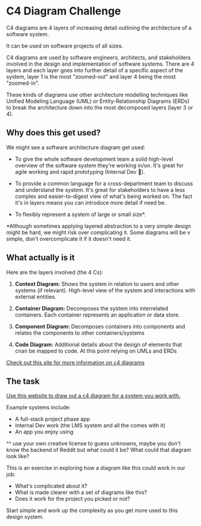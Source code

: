 # C4 Diagram Challenge

C4 diagrams are 4 layers of increasing detail outlining the architecture of a software system.

It can be used on software projects of all sizes.

C4 diagrams are used by software engineers, architects, and stakeholders involved in the design and implementation of software systems. There are 4 layers and each layer goes into further detail of a specific aspect of the system, layer 1 is the most "zoomed-out" and layer 4 being the most "zoomed-in".

These kinds of diagrams use other architecture modelling techniques like Unified Modeling Language (UML) or Entity-Relationship Diagrams (ERDs) to break the architecture down into the most decomposed layers (layer 3 or 4).

## Why does this get used?

We might see a software architecture diagram get used:

- To give the whole software development team a solid high-level overview of the software system they're working in/on. It's great for agile working and rapid prototyping (Internal Dev 👀).

- To provide a common language for a cross-department team to discuss and understand the system. It's great for stakeholders to have a less complex and easier-to-digest view of what's being worked on. The fact it's in layers means you can introduce more detail if need be.

- To flexibly represent a system of large or small size\*.

\*Although sometimes applying layered abstraction to a very simple design might be hard, we might risk over complicating it. Some diagrams will be v simple, don't overcomplicate it if it doesn't need it.

## What actually is it

Here are the layers involved (the 4 Cs):

1. **Context Diagram:**
   Shows the system in relation to users and other systems (if relevant). High-level view of the system and interactions with external entities.

2. **Container Diagram:**
   Decomposes the system into interrelated containers. Each container represents an application or data store.

3. **Component Diagram:**
   Decomposes containers into components and relates the components to other containers/systems

4. **Code Diagram:**
   Additional details about the design of elements that cnan be mapped to code. At this point relying on UMLs and ERDs

[Check out this site for more information on c4 diagrams](https://c4model.com/)

## The task

[Use this website to draw out a c4 diagram for a system you work with.](https://c4model.com/)

Example systems include:

- A full-stack project phase app
- Internal Dev work (the LMS system and all the comes with it)
- An app you enjoy using

^^ use your own creative license to guess unknowns, maybe you don't know the backend of Reddit but what could it be? What could that diagram look like?

This is an exercise in exploring how a diagram like this could work in our job:

- What's complicated about it?
- What is made clearer with a set of diagrams like this?
- Does it work for the project you picked or not?

Start simple and work up the complexity as you get more used to this design system.
